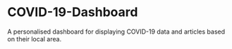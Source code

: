 # COVID-19-Dashboard
A personalised dashboard for displaying COVID-19 data and articles based on their local area.
